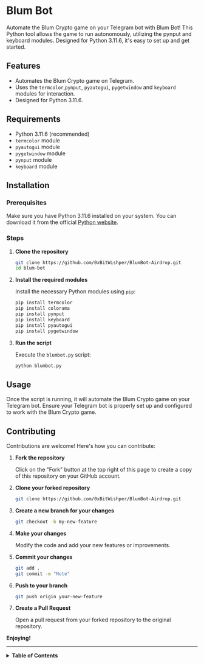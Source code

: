 # Blum Bot

Automate the Blum Crypto game on your Telegram bot with Blum Bot! This Python tool allows the game to run autonomously, utilizing the pynput and keyboard modules. Designed for Python 3.11.6, it's easy to set up and get started.

## Features

- Automates the Blum Crypto game on Telegram.
- Uses the `termcolor`,`pynput`, `pyautogui`, `pygetwindow` and `keyboard` modules for interaction.
- Designed for Python 3.11.6.

## Requirements

- Python 3.11.6 (recommended)
- `termcolor` module
- `pyautogui` module
- `pygetwindow` module
- `pynput` module
- `keyboard` module

## Installation

### Prerequisites

Make sure you have Python 3.11.6 installed on your system. You can download it from the official [Python website](https://www.python.org/downloads/release/python-3116/).

### Steps

1. **Clone the repository**

   ```sh
   git clone https://github.com/0xBitWishper/BlumBot-Airdrop.git
   cd blum-bot
   ```

2. **Install the required modules**

   Install the necessary Python modules using `pip`:

   ```sh
   pip install termcolor
   pip install colorama
   pip install pynput
   pip install keyboard
   pip install pyautogui
   pip install pygetwindow
   ```

3. **Run the script**

   Execute the `blumbot.py` script:

   ```sh
   python blumbot.py
   ```

## Usage

Once the script is running, it will automate the Blum Crypto game on your Telegram bot. Ensure your Telegram bot is properly set up and configured to work with the Blum Crypto game.

## Contributing

Contributions are welcome! Here's how you can contribute:

1. **Fork the repository**

   Click on the "Fork" button at the top right of this page to create a copy of this repository on your GitHub account.

2. **Clone your forked repository**

   ```sh
   git clone https://github.com/0xBitWishper/BlumBot-Airdrop.git
   ```

3. **Create a new branch for your changes**

   ```sh
   git checkout -b my-new-feature
   ```

4. **Make your changes**

   Modify the code and add your new features or improvements.

5. **Commit your changes**

   ```sh
   git add .
   git commit -m "Note"
   ```

6. **Push to your branch**

   ```sh
   git push origin your-new-feature
   ```

7. **Create a Pull Request**

   Open a pull request from your forked repository to the original repository.

**Enjoying!**

---

<details>
<summary><strong>Table of Contents</strong></summary>

1. [Features](#features)
2. [Requirements](#requirements)
3. [Installation](#installation)
4. [Download](#Download)
5. [Usage](#usage)
6. [Contributing](#contributing)
7. [License](#license)
8. [Contact](#contact)

</details>
